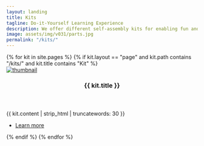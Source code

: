 ```yaml
---
layout: landing
title: Kits
tagline: Do-it-Yourself Learning Experience
description: We offer different self-assembly kits for enabling fun and interactive learning at home and encouraging the children to channel their creative potential into building their own inventions, toys and gadgets.
image: assets/img/v031/parts.jpg
permalink: "/kits/"
---
```


<!-- Two -->
<section id="two" class="spotlights">
	{% for kit in site.pages %}
	{% if kit.layout == "page" and kit.path contains "/kits/" and kit.title contains "Kit" %}
	<section>
		<a href="{{ kit.permalink | absolute_url }}" class="image">
			<img src="{{ kit.image | absolute_url }}" alt="thumbnail" data-position="center center" />
		</a>
		<div class="content">
			<div class="inner">
				<header class="major">
					<h3>{{ kit.title }}</h3>
				</header>
				<p>{{ kit.content | strip_html | truncatewords: 30 }}</p>
				<ul class="actions">
					<li><a href="{{ kit.permalink | absolute_url }}" class="button">Learn more</a></li>
				</ul>
			</div>
		</div>
	</section>
	{% endif %}
	{% endfor %}
</section>
